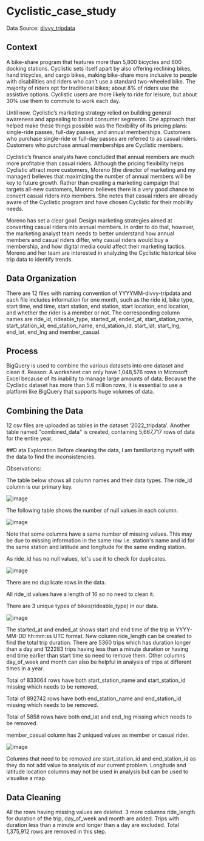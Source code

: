 # Cyclistic_case_study

Data Source: [divvy_tripdata](https://divvy-tripdata.s3.amazonaws.com/index.html)

## Context

A bike-share program that features more than 5,800 bicycles and 600 docking stations. Cyclistic sets itself apart by also offering reclining bikes, hand tricycles, and cargo bikes, making bike-share more inclusive to people with disabilities and riders who can’t use a standard two-wheeled bike. The majority of riders opt for traditional bikes; about 8% of riders use the assistive options. Cyclistic users are more likely to ride for leisure, but about 30% use them to commute to work each day.

Until now, Cyclistic’s marketing strategy relied on building general awareness and appealing to broad consumer segments. One approach that helped make these things possible was the flexibility of its pricing plans: single-ride passes, full-day passes, and annual memberships. Customers who purchase single-ride or full-day passes are referred to as casual riders. Customers who purchase annual memberships are Cyclistic members.

Cyclistic’s finance analysts have concluded that annual members are much more profitable than casual riders. Although the pricing flexibility helps Cyclistic attract more customers, Moreno (the director of marketing and my manager) believes that maximizing the number of annual members will be key to future growth. Rather than creating a marketing campaign that targets all-new customers, Moreno believes there is a very good chance to convert casual riders into members. She notes that casual riders are already aware of the Cyclistic program and have chosen Cyclistic for their mobility needs.

Moreno has set a clear goal: Design marketing strategies aimed at converting casual riders into annual members. In order to do that, however, the marketing analyst team needs to better understand how annual members and casual riders differ, why casual riders would buy a membership, and how digital media could affect their marketing tactics. Moreno and her team are interested in analyzing the Cyclistic historical bike trip data to identify trends.

## Data Organization
There are 12 files with naming convention of YYYYMM-divvy-tripdata and each file includes information for one month, such as the ride id, bike type, start time, end time, start station, end station, start location, end location, and whether the rider is a member or not. The corresponding column names are ride_id, rideable_type, started_at, ended_at, start_station_name, start_station_id, end_station_name, end_station_id, start_lat, start_lng, end_lat, end_lng and member_casual.

## Process
BigQuery is used to combine the various datasets into one dataset and clean it.
Reason:
A worksheet can only have 1,048,576 rows in Microsoft Excel because of its inability to manage large amounts of data. Because the Cyclistic dataset has more than 5.6 million rows, it is essential to use a platform like BigQuery that supports huge volumes of data.

## Combining the Data
12 csv files are uploaded as tables in the dataset '2022_tripdata'. Another table named "combined_data" is created, containing 5,667,717 rows of data for the entire year.

##D ata Exploration
Before cleaning the data, I am familiarizing myself with the data to find the inconsistencies.

Observations:

The table below shows all column names and their data types. The ride_id column is our primary key.

![image](https://github.com/Thdor/Cyclistic_case_study/assets/117071722/b29cd1b0-6e06-48f9-9bed-ae05a61f9198)

The following table shows the number of null values in each column.

![image](https://github.com/Thdor/Cyclistic_case_study/assets/117071722/1ac506df-c678-47d2-8a51-f94ae1207640)

Note that some columns have a same number of missing values. This may be due to missing information in the same row i.e. station's name and id for the same station and latitude and longitude for the same ending station.

As ride_id has no null values, let's use it to check for duplicates.

![image](https://github.com/Thdor/Cyclistic_case_study/assets/117071722/f17e4b7a-15db-4569-8fc8-68d9cc1b810d)

There are no duplicate rows in the data.

All ride_id values have a length of 16 so no need to clean it.

There are 3 unique types of bikes(rideable_type) in our data.

![image](https://github.com/Thdor/Cyclistic_case_study/assets/117071722/cb793821-54ea-4a3a-9dbf-f60bbd558079)

The started_at and ended_at shows start and end time of the trip in YYYY-MM-DD hh:mm:ss UTC format. New column ride_length can be created to find the total trip duration. There are 5360 trips which has duration longer than a day and 122283 trips having less than a minute duration or having end time earlier than start time so need to remove them. Other columns day_of_week and month can also be helpful in analysis of trips at different times in a year.

Total of 833064 rows have both start_station_name and start_station_id missing which needs to be removed.

Total of 892742 rows have both end_station_name and end_station_id missing which needs to be removed.

Total of 5858 rows have both end_lat and end_lng missing which needs to be removed.

member_casual column has 2 uniqued values as member or casual rider.

![image](https://github.com/Thdor/Cyclistic_case_study/assets/117071722/7701ff47-85ef-476f-a57f-400eedf05678)

Columns that need to be removed are start_station_id and end_station_id as they do not add value to analysis of our current problem. Longitude and latitude location columns may not be used in analysis but can be used to visualise a map.

## Data Cleaning

All the rows having missing values are deleted.
3 more columns ride_length for duration of the trip, day_of_week and month are added.
Trips with duration less than a minute and longer than a day are excluded.
Total 1,375,912 rows are removed in this step.
